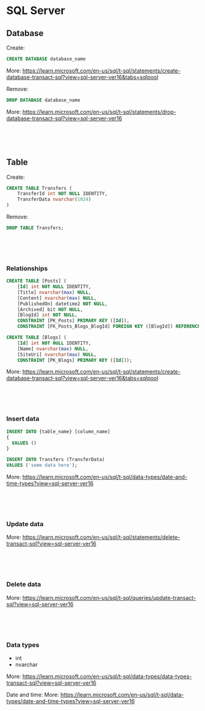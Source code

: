 # SQL Server

## Database

Create:
~~~sql
CREATE DATABASE database_name
~~~

More: https://learn.microsoft.com/en-us/sql/t-sql/statements/create-database-transact-sql?view=sql-server-ver16&tabs=sqlpool

Remove:
~~~sql
DROP DATABASE database_name
~~~

More: https://learn.microsoft.com/en-us/sql/t-sql/statements/drop-database-transact-sql?view=sql-server-ver16

<br />
<br />
<br />

## Table

Create:
~~~sql
CREATE TABLE Transfers (
    TransferId int NOT NULL IDENTITY,
    TransferData nvarchar(1024)
)
~~~

Remove:
~~~sql
DROP TABLE Transfers;
~~~

<br />
<br />
<br />

### Relationships

~~~sql
CREATE TABLE [Posts] (
    [Id] int NOT NULL IDENTITY,
    [Title] nvarchar(max) NULL,
    [Content] nvarchar(max) NULL,
    [PublishedOn] datetime2 NOT NULL,
    [Archived] bit NOT NULL,
    [BlogId] int NOT NULL,
    CONSTRAINT [PK_Posts] PRIMARY KEY ([Id]),
    CONSTRAINT [FK_Posts_Blogs_BlogId] FOREIGN KEY ([BlogId]) REFERENCES [Blogs] ([Id]) ON DELETE CASCADE);
~~~

~~~sql
CREATE TABLE [Blogs] (
    [Id] int NOT NULL IDENTITY,
    [Name] nvarchar(max) NULL,
    [SiteUri] nvarchar(max) NULL,
    CONSTRAINT [PK_Blogs] PRIMARY KEY ([Id]));
~~~

More: https://learn.microsoft.com/en-us/sql/t-sql/statements/create-database-transact-sql?view=sql-server-ver16&tabs=sqlpool

<br />
<br />
<br />

### Insert data

~~~sql
INSERT INTO {table_name} [column_name]
{
  VALUES ()
}
~~~

~~~sql
INSERT INTO Transfers (TransferData)
VALUES ('some data here');
~~~

More: https://learn.microsoft.com/en-us/sql/t-sql/data-types/date-and-time-types?view=sql-server-ver16

<br />
<br />
<br />

### Update data

More: https://learn.microsoft.com/en-us/sql/t-sql/statements/delete-transact-sql?view=sql-server-ver16

<br />
<br />
<br />

### Delete data

More: https://learn.microsoft.com/en-us/sql/t-sql/queries/update-transact-sql?view=sql-server-ver16

<br />
<br />
<br />

### Data types

* int
* nvarchar

More: https://learn.microsoft.com/en-us/sql/t-sql/data-types/data-types-transact-sql?view=sql-server-ver16

Date and time:
More: https://learn.microsoft.com/en-us/sql/t-sql/data-types/date-and-time-types?view=sql-server-ver16
